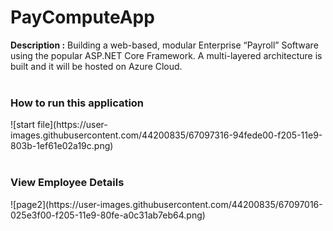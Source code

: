 # PayComputeApp

**Description :**
Building a web-based, modular Enterprise “Payroll” Software using the popular ASP.NET Core Framework. A multi-layered architecture is built and it will be hosted on Azure Cloud.
</br></br>
<h3>How to run this application </h3>
![start file](https://user-images.githubusercontent.com/44200835/67097316-94fede00-f205-11e9-803b-1ef61e02a19c.png)
</br></br>
<h3>View Employee Details </h3>
![page2](https://user-images.githubusercontent.com/44200835/67097016-025e3f00-f205-11e9-80fe-a0c31ab7eb64.png)
